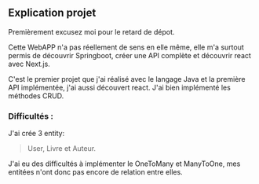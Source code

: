 ## Explication projet  
Premièrement excusez moi pour le retard de dépot.

Cette WebAPP n'a pas réellement de sens en elle même, elle m'a surtout permis de découvrir Springboot, créer une API complète et découvrir react avec Next.js. 

C'est le premier projet que j'ai réalisé avec le langage Java et la première API implémentée, j'ai aussi découvert react.
J'ai bien implémenté les méthodes CRUD.
            
### Difficultés :
J'ai crée 3 entity:  
> User, Livre et Auteur.

J'ai eu des difficultés à implémenter le OneToMany et ManyToOne, mes entitées n'ont donc pas encore de relation entre elles.
